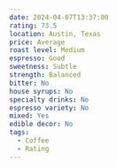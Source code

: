 ```yaml
---
date: 2024-04-07T13:37:00
rating: 73.5
location: Austin, Texas
price: Average
roast level: Medium
espresso: Good
sweetness: Subtle
strength: Balanced
bitter: No
house syrups: No
specialty drinks: No
espresso variety: No
mixed: Yes
edible decor: No
tags:
  - Coffee
  - Rating
---
```



